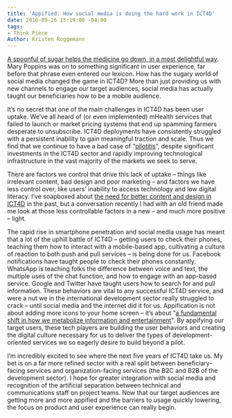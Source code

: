 ```yaml
---
title: 'Appified: How social media is doing the hard work in ICT4D'
date: 2016-09-26 15:19:00 -04:00
tags:
- Think Piece
Author: Kristen Roggemann
---
```


[A spoonful of sugar helps the medicine go down, in a most delightful way](https://www.youtube.com/watch?v=vLkp_Dx6VdI). Mary Poppins was on to something significant in user experience, far before that phrase even entered our lexicon.  How has the sugary world of social media changed the game in ICT4D? More than just providing us with new channels to engage our target audiences, social media has actually taught our beneficiaries how to be a mobile audience.



It’s no secret that one of the main challenges in ICT4D has been user uptake.  We’ve all heard of (or even implemented) mHealth services that failed to launch or market pricing systems that end up spamming farmers desperate to unsubscribe.  ICT4D deployments have consistently struggled with a persistent inability to gain meaningful traction and scale. Thus we find that we continue to have a bad case of “[pilotitis](https://twitter.com/wayan_vota/status/383367696655474688)”, despite significant investments in the ICT4D sector and rapidly improving technological infrastructure in the vast majority of the markets we seek to serve.


There are factors we control that drive this lack of uptake – things like irrelevant content, bad design and poor marketing – and factors we have less control over, like users’ inability to access technology and low digital literacy.  I’ve soapboxed about [the need for better content and design in ICT4D](http://www.ictworks.org/2014/10/15/hey-ict4d-it-is-time-we-take-fun-seriously/) in the past, but a conversation recently I had with an old friend made me look at those less controllable factors in a new – and much more positive – light.

The rapid rise in smartphone penetration and social media usage has meant that a lot of the uphill battle of ICT4D – getting users to check their phones, teaching them how to interact with a mobile-based app, cultivating a culture of reaction to both push and pull services – is being done for us.  Facebook notifications have taught people to check their phones constantly. WhatsApp is teaching folks the difference between voice and text, the multiple uses of the chat function, and how to engage with an app-based service. Google and Twitter have taught users how to search for and pull information. These behaviors are vital to any successful ICT4D service, and were a nut we in the international development sector really struggled to crack – until social media and the internet did it for us. Appification is not about adding more icons to your home screen – it’s about “[a fundamental shift in how we metabolize information and entertainment](http://www.forbes.com/sites/anthonykosner/2012/12/16/forecast-2013-the-appification-of-everything-will-turn-the-web-into-an-app-o-verse/#69dce7028ec0)”.  By appifying our target users, these tech players are building the user behaviors and creating the digital culture necessary for us to deliver the types of development-oriented services we so eagerly desire to build beyond a pilot.  

I’m incredibly excited to see where the next five years of ICT4D take us. My bet is on a far more refined sector with a real split between beneficiary-facing services and organization-facing services (the B2C and B2B of the development sector). I hope for greater integration with social media and recognition of the artificial separation between technical and communications staff on project teams. Now that our target audiences are getting more and more appified and the barriers to usage quickly lowering, the focus on product and user experience can really begin.
